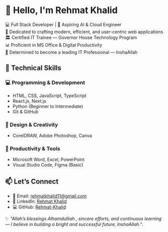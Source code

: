 # 👋 Hello, I'm Rehmat Khalid

💻 Full Stack Developer | 🤖 Aspiring AI & Cloud Engineer  
🎯 Dedicated to crafting modern, efficient, and user-centric web applications  
🏛️ Certified IT Trainee — Governor House Technology Program  
📊 Proficient in MS Office & Digital Productivity  
🌟 Determined to become a leading IT Professional — InshaAllah

## 🔧 Technical Skills

### 💻 Programming & Development
- HTML, CSS, JavaScript, TypeScript  
- React.js, Next.js  
- Python (Beginner to Intermediate)  
- Git & GitHub

### 🎨 Design & Creativity
- CorelDRAW, Adobe Photoshop, Canva

### 🧠 Productivity & Tools
- Microsoft Word, Excel, PowerPoint  
- Visual Studio Code, Figma (Basic)

## 📫 Let’s Connect

- 📧 Email: [rehmatkhalid11@gmail.com](mailto:rehmatkhalid11@gmail.com)  
- 💼 LinkedIn: [Rehmat Khalid](https://www.linkedin.com/in/rehmatkhalid)  
- 💻 GitHub: [Rehmat-Khalid](https://github.com/Rehmat-Khalid)

✨ *"Allah’s blessings Alhamdulliah , sincere efforts, and continuous learning — I believe in building a bright and successful future, InshaAllah."*.
